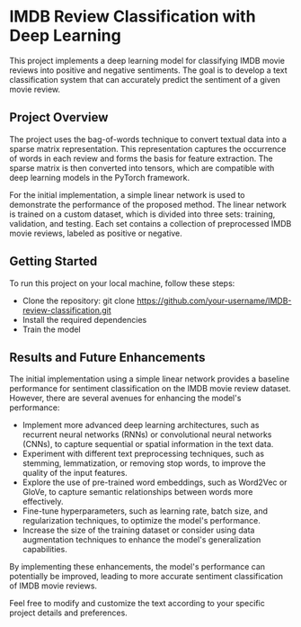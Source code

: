 # IMDB Review Classification with Deep Learning

This project implements a deep learning model for classifying IMDB movie reviews into positive and negative sentiments. The goal is to develop a text classification system that can accurately predict the sentiment of a given movie review.
## Project Overview

The project uses the bag-of-words technique to convert textual data into a sparse matrix representation. This representation captures the occurrence of words in each review and forms the basis for feature extraction. The sparse matrix is then converted into tensors, which are compatible with deep learning models in the PyTorch framework.

For the initial implementation, a simple linear network is used to demonstrate the performance of the proposed method. The linear network is trained on a custom dataset, which is divided into three sets: training, validation, and testing. Each set contains a collection of preprocessed IMDB movie reviews, labeled as positive or negative.

## Getting Started

To run this project on your local machine, follow these steps:

* Clone the repository: git clone https://github.com/your-username/IMDB-review-classification.git
* Install the required dependencies
* Train the model

## Results and Future Enhancements

The initial implementation using a simple linear network provides a baseline performance for sentiment classification on the IMDB movie review dataset. However, there are several avenues for enhancing the model's performance:

* Implement more advanced deep learning architectures, such as recurrent neural networks (RNNs) or convolutional neural networks (CNNs), to capture sequential or spatial information in the text data.
* Experiment with different text preprocessing techniques, such as stemming, lemmatization, or removing stop words, to improve the quality of the input features.
* Explore the use of pre-trained word embeddings, such as Word2Vec or GloVe, to capture semantic relationships between words more effectively.
* Fine-tune hyperparameters, such as learning rate, batch size, and regularization techniques, to optimize the model's performance.
* Increase the size of the training dataset or consider using data augmentation techniques to enhance the model's generalization capabilities.

By implementing these enhancements, the model's performance can potentially be improved, leading to more accurate sentiment classification of IMDB movie reviews.

Feel free to modify and customize the text according to your specific project details and preferences.

